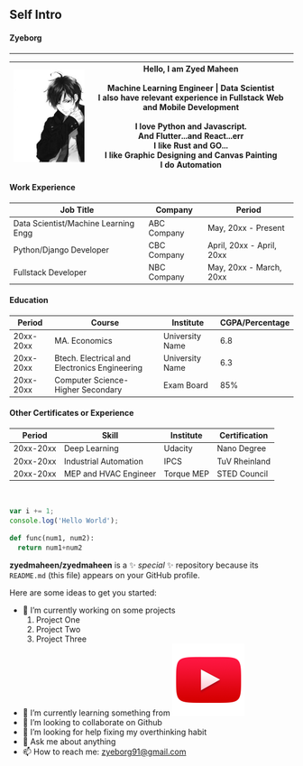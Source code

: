 ## Self Intro
#### Zyeborg
---

|  ![](https://github.com/zyedmaheen/zyedmaheen/blob/main/imgtwo.jpeg) | Hello, I am Zyed Maheen <br/><br/>Machine Learning Engineer \| Data Scientist <br/> I also have relevant experience in Fullstack Web and Mobile Development <br/><br/>I love Python and Javascript. <br/>And Flutter...and React...err<br/> I like Rust and GO... <br/> I like Graphic Designing and Canvas Painting <br/> I do Automation | 
|---|---|

#### Work Experience
| Job Title |Company| Period |
|---|---|---|
| Data Scientist/Machine Learning Engg| ABC Company| May, 20xx - Present| 
|Python/Django Developer| CBC Company | April, 20xx - April, 20xx | 
|Fullstack Developer| NBC Company | May, 20xx - March, 20xx|

#### Education
| Period |Course| Institute |CGPA/Percentage|
|---|---|---|---|
|20xx-20xx| MA. Economics | University Name | 6.8 |
|20xx-20xx| Btech. Electrical and Electronics Engineering | University Name | 6.3|
|20xx-20xx| Computer Science- Higher Secondary | Exam Board| 85% |


#### Other Certificates or Experience
| Period |Skill| Institute |Certification|
|---|---|---|---|
|20xx-20xx| Deep Learning | Udacity |  Nano Degree |
|20xx-20xx| Industrial Automation| IPCS | TuV Rheinland |
|20xx-20xx| MEP and HVAC Engineer | Torque MEP | STED Council |
<br/>

```javascript
var i += 1;
console.log('Hello World');

```
```python
def func(num1, num2):
  return num1+num2
```

**zyedmaheen/zyedmaheen** is a ✨ _special_ ✨ repository because its `README.md` (this file) appears on your GitHub profile.

Here are some ideas to get you started:

- 🔭 I’m currently working on some projects
  1. Project One
  2. Project Two
  3. Project Three
- 🌱 I’m currently learning something from [![Youtube Image](https://github.com/zyedmaheen/zyedmaheen/blob/main/youtube.png)](https://www.youtube.com/channel/UCbp3RDwKGt3PatrF0lzO_nw)
- 👯 I’m looking to collaborate on Github
- 🤔 I’m looking for help fixing my overthinking habit
- 💬 Ask me about anything
- 📫 How to reach me: zyeborg91@gmail.com



